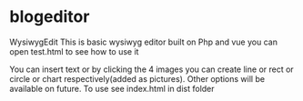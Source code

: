 # blogeditor
WysiwygEdit
This is basic wysiwyg editor built on Php and vue you can open test.html to see how to use it

You can insert text or by clicking the 4 images you can create line or rect or circle or chart respectively(added as pictures). Other options will be available on future. To use see index.html in dist folder
